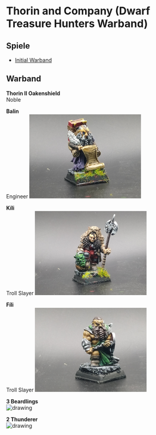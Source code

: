 # Thorin and Company (Dwarf Treasure Hunters Warband)  
## Spiele 
 - [Initial Warband](Campaign_Log.md#initial-warband)


## Warband
**Thorin II Oakenshield**  
Noble

**Balin**  
Engineer
<img src="Pics/Engineer.jpg" alt="drawing" width="300"/>

**Kíli**  
Troll Slayer
<img src="Pics/Slayer1.jpg" alt="drawing" width="300"/>

**Fíli**  
Troll Slayer
<img src="Pics/Slayer2.jpg" alt="drawing" width="300"/>

**3 Beardlings**  
<img src="Pics/Beardlings.jpg" alt="drawing" width="300"/>

**2 Thunderer**  
<img src="Pics/Thunderer1.jpg" alt="drawing" width="300"/>
